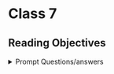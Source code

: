 # Class 7

## Reading Objectives

<details markdown="block"><summary>Prompt Questions/answers</summary>

### 1. Explain why we need domain modeling.

A well defined model can clearly communicte a specific problem amongst multiple people so they can all come together to attack the same problem rather than their own specific understanding of the problem. It's like emotional granularity, but in computer literacy rather than emotional literacy.l

## HTML Table Basics

### 2. Why should tables not be used for page layouts?]

They reduce accessability for visually impaired users, have confusing tag structures, and are not automatically responsive to their parent elements.

### 3. List and describe 3 different semantic HTML elements used in an HTML `<table>`.

`<thead>` defines the major header group, which contains one or more rows. `<caption>` which gives the table caption, and `<tbody>` groups the body content in a table. its used in conjuction with `<td>` which defines data cells.`<th>` also defines a header cell in a table. `<td>` defines a data cell.

## Introducing Constructors

### 4. What is a constructor and what are some advantages to using it?

They're a function that can reduce repeating the same information for each object in a group of related objects and reduce the chances of forgetting to update all objects when changing some information.

### 5. How does the term this differ when used in an object literal versus when used in a constructor?

In literals `this` refers to the object itself, in a constructor it refers to the new object being created.

## Object Prototypes Using A Constructor

### 6. Explain prototypes and inheritance via an analogy from your previous work experience. NOTE: This is a very common front end developer interview question

prototypes

</details>